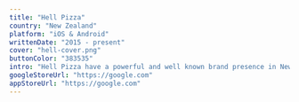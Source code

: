 ```yaml
---
title: "Hell Pizza"
country: "New Zealand"
platform: "iOS & Android"
writtenDate: "2015 - present"
cover: "hell-cover.png"
buttonColor: "383535"
intro: "Hell Pizza have a powerful and well known brand presence in New Zealand. As UX lead, my task was to create a beautiful mobile solution for their online ordering system. "
googleStoreUrl: "https://google.com"
appStoreUrl: "https://google.com"
---
```

